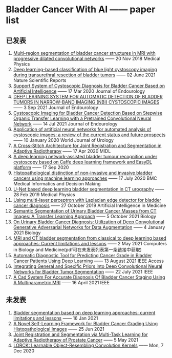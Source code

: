 # Bladder Cancer With AI —— paper list

## 已发表

1. [Multi-region segmentation of bladder cancer structures in MRI with progressive dilated convolutional networks](https://arxiv.org/abs/1805.10720) —— 20 Nov 2018 Medical Physics
2. [Deep learning-based classification of blue light cystoscopy imaging during transurethral resection of bladder tumors](https://www.nature.com/articles/s41598-021-91081-x) —— 02 June 2021 Nature Scientific Reports
3. [Support System of Cystoscopic Diagnosis for Bladder Cancer Based on Artificial Intelligence](https://www.liebertpub.com/doi/10.1089/end.2019.0509) —— 17 Mar 2020 Journal of Endourology
4. [DEEP LEARNING SYSTEM FOR AUTOMATIC DETECTION OF BLADDER TUMORS IN NARROW-BAND IMAGING (NBI) CYSTOSCOPIC IMAGES](https://www.auajournals.org/doi/10.1097/JU.0000000000002069.09) —— 3 Sep 2021 Journal of Endourology
5. [Cystoscopic Imaging for Bladder Cancer Detection Based on Stepwise Organic Transfer Learning with a Pretrained Convolutional Neural Network](https://www.liebertpub.com/doi/10.1089/end.2020.0919) —— 14 Jul 2021 Journal of Endourology
6. [Application of artificial neural networks for automated analysis of cystoscopic images: a review of the current status and future prospects](https://link.springer.com/article/10.1007%2Fs00345-019-03059-0) —— 10 January 2020 World Journal of Urology
7. [A Cross-Stitch Architecture for Joint Registration and Segmentation in Adaptive Radiotherapy](https://arxiv.org/abs/2004.08122) —— 17 Apr 2020 MIDL
8. [A deep learning network-assisted bladder tumour recognition under cystoscopy based on Caffe deep learning framework and EasyDL platform](https://onlinelibrary.wiley.com/doi/epdf/10.1002/rcs.2169) —— 17 Sep 2020
9. [Histopathological distinction of non-invasive and invasive bladder cancers using machine learning approaches](https://bmcmedinformdecismak.biomedcentral.com/articles/10.1186/s12911-020-01185-z) —— 17 July 2020 BMC Medical Informatics and Decision Making
10. [U-Net based deep learning bladder segmentation in CT urography](http://europepmc.org/article/MED/30734932) —— 28 Feb 2019 Medical Physics
11. [Using multi-layer perceptron with Laplacian edge detector for bladder cancer diagnosis](https://www.sciencedirect.com/science/article/pii/S093336571930363X?via%3Dihub) —— 27 October 2019 Artificial Intelligence in Medicine
12. [Semantic Segmentation of Urinary Bladder Cancer Masses from CT Images: A Transfer Learning Approach](https://www.mdpi.com/2079-7737/10/11/1134) —— 5 October 2021 Biology
13. [On Urinary Bladder Cancer Diagnosis: Utilization of Deep Convolutional Generative Adversarial Networks for Data Augmentation](https://www.mdpi.com/2079-7737/10/3/175) —— 4 January 2021 Biology
14. [MRI and CT bladder segmentation from classical to deep learning based approaches: Current limitations and lessons](https://www.sciencedirect.com/science/article/abs/pii/S0010482521002663?via%3Dihub) —— 2 May 2021 Computers in Biology and Medicine(pdf可在未发表列表第一条链接中获取)
15. [Automatic Diagnostic Tool for Predicting Cancer Grade in Bladder Cancer Patients Using Deep Learning](https://ieeexplore.ieee.org/document/9513308) —— 13 August 2021 IEEE Access
16. [Integrating General and Specific Priors into Deep Convolutional Neural Networks for Bladder Tumor Segmentation](https://ieeexplore.ieee.org/document/9533813) —— 22 July 2021 IEEE
17. [A Cad System For Accurate Diagnosis Of Bladder Cancer Staging Using A Multiparametric MRI](https://ieeexplore.ieee.org/document/9434097) —— 16 April 2021 IEEE

## 未发表

1. [Bladder segmentation based on deep learning approaches: current limitations and lessons](https://arxiv.org/abs/2101.06498) —— 16 Jan 2021
2. [A Novel Self-Learning Framework for Bladder Cancer Grading Using Histopathological Images](https://arxiv.org/abs/2106.13559) —— 25 Jun 2021
3. [Joint Registration and Segmentation via Multi-Task Learning for Adaptive Radiotherapy of Prostate Cancer](https://arxiv.org/abs/2105.01844) —— 5 May 2021
4. [LORCK: Learnable Object-Resembling Convolution Kernels](https://arxiv.org/abs/2007.05103) —— Mon, 7 Dec 2020
